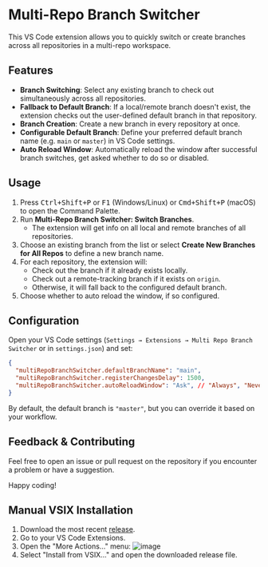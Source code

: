 # Multi-Repo Branch Switcher

This VS Code extension allows you to quickly switch or create branches across all repositories in a multi-repo workspace.

## Features

- **Branch Switching**: Select any existing branch to check out simultaneously across all repositories.
- **Fallback to Default Branch**: If a local/remote branch doesn't exist, the extension checks out the user-defined default branch in that repository.
- **Branch Creation**: Create a new branch in every repository at once.
- **Configurable Default Branch**: Define your preferred default branch name (e.g. `main` or `master`) in VS Code settings.
- **Auto Reload Window**: Automatically reload the window after successful branch switches, get asked whether to do so or disabled.

## Usage

1. Press <kbd>Ctrl+Shift+P</kbd> or <kbd>F1</kbd> (Windows/Linux) or <kbd>Cmd+Shift+P</kbd> (macOS) to open the Command Palette.
2. Run **Multi-Repo Branch Switcher: Switch Branches**.
   - The extension will get info on all local and remote branches of all repositories.
3. Choose an existing branch from the list or select **Create New Branches for All Repos** to define a new branch name.
4. For each repository, the extension will:
   - Check out the branch if it already exists locally.
   - Check out a remote-tracking branch if it exists on `origin`.
   - Otherwise, it will fall back to the configured default branch.
5. Choose whether to auto reload the window, if so configured.

## Configuration

Open your VS Code settings (`Settings → Extensions → Multi Repo Branch Switcher` or in `settings.json`) and set:
```json
{
  "multiRepoBranchSwitcher.defaultBranchName": "main",
  "multiRepoBranchSwitcher.registerChangesDelay": 1500,
  "multiRepoBranchSwitcher.autoReloadWindow": "Ask", // "Always", "Never"
}
```
By default, the default branch is `"master"`, but you can override it based on your workflow.



## Feedback & Contributing

Feel free to open an issue or pull request on the repository if you encounter a problem or have a suggestion.

Happy coding!


## Manual VSIX Installation

1. Download the most recent [release](https://github.com/wolframs/multi-repo-checkout/releases/).
2. Go to your VS Code Extensions.
3. Open the "More Actions..." menu:
![image](https://github.com/user-attachments/assets/f23643d9-02b5-4e7d-af21-8795279df25d)
4. Select "Install from VSIX..." and open the downloaded release file.
